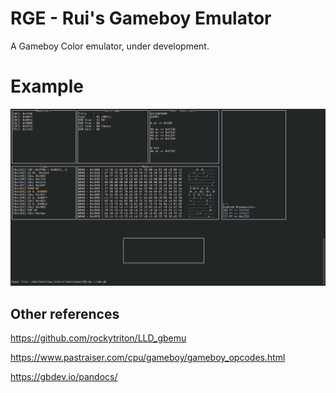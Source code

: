 # RGE - Rui's Gameboy Emulator

A Gameboy Color emulator, under development.

# Example

![Example](images/sample.png)

## Other references

https://github.com/rockytriton/LLD_gbemu

https://www.pastraiser.com/cpu/gameboy/gameboy_opcodes.html

https://gbdev.io/pandocs/
